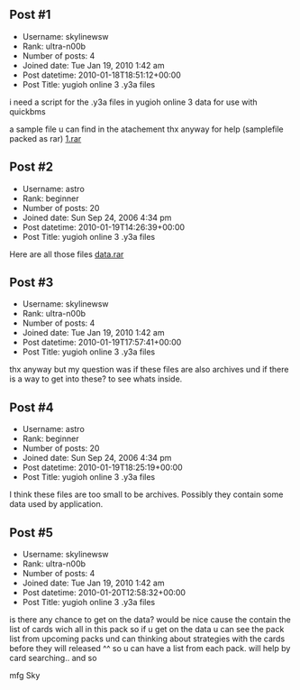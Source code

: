 ## Post #1
- Username: skylinewsw
- Rank: ultra-n00b
- Number of posts: 4
- Joined date: Tue Jan 19, 2010 1:42 am
- Post datetime: 2010-01-18T18:51:12+00:00
- Post Title: yugioh online 3 .y3a files

i need a script for the .y3a files in yugioh online 3 data for use with quickbms

 a sample file u can find in the atachement thx anyway for help (samplefile packed as rar)
[1.rar](https://xentaxbackup.github.io/file/2742_1.rar)
## Post #2
- Username: astro
- Rank: beginner
- Number of posts: 20
- Joined date: Sun Sep 24, 2006 4:34 pm
- Post datetime: 2010-01-19T14:26:39+00:00
- Post Title: yugioh online 3 .y3a files

Here are all those files
[data.rar](https://xentaxbackup.github.io/file/2746_data.rar)
## Post #3
- Username: skylinewsw
- Rank: ultra-n00b
- Number of posts: 4
- Joined date: Tue Jan 19, 2010 1:42 am
- Post datetime: 2010-01-19T17:57:41+00:00
- Post Title: yugioh online 3 .y3a files

thx anyway but my question was if these files are also archives und if there is a way to get into these? to see whats inside.
## Post #4
- Username: astro
- Rank: beginner
- Number of posts: 20
- Joined date: Sun Sep 24, 2006 4:34 pm
- Post datetime: 2010-01-19T18:25:19+00:00
- Post Title: yugioh online 3 .y3a files

I think these files are too small to be archives. Possibly they contain some data used by application.
## Post #5
- Username: skylinewsw
- Rank: ultra-n00b
- Number of posts: 4
- Joined date: Tue Jan 19, 2010 1:42 am
- Post datetime: 2010-01-20T12:58:32+00:00
- Post Title: yugioh online 3 .y3a files

is there any chance to get on the data? would be nice cause the contain the list of cards wich all in this pack so if u get on the data u can see the pack list from upcoming packs und can thinking about strategies with the cards before they will released ^^ so u can have a list from each pack. will help by card searching.. and so

mfg Sky
